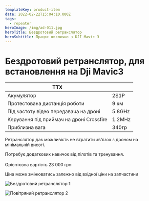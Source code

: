 ```yaml
---
templateKey: product-item
date: 2022-02-22T15:04:10.000Z
tags:
  - repeater
heroImage: /img/ad-011.jpg
heroTitle: Бездротовий ретранслятор
heroSubtitle: Працює виключно з DJI Mavic 3
---
```

# Бездротовий ретранслятор, для встановлення на Dji Mavic3

| ТТХ                                      |        |
| ---------------------------------------- | ------ |
| Акумулятор                               | 2S1P   |
| Протестована дистанція роботи            | 9 км   |
| Під частоту відео передавача на дроні    | 5.8GHz |
| Керування під приймач на дроні Crossfire | 1.2MHz |
| П﻿риблизна вага                          | 340гр  |

Ретранслятор дає можливість не втратити зв'язок з дроном на мінімальній висоті.

Потребує додаткових навичок від пілотів та тренування.\
\
Орієнтовна вартість 23 000 грн

Ціна може змінюватись залежно від вхідної ціни на запчастини

![Бездротовий ретранслятор 1](/img/ad-014.jpg)

![Повітряний ретранслятор 2](/img/img_7842.jpg)

![]()
